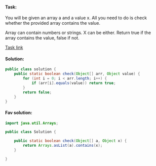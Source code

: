 #### Task:
You will be given an array a and a value x. All you need to do is check whether the provided array contains the value.

Array can contain numbers or strings. X can be either.
Return true if the array contains the value, false if not.

[Task link](https://www.codewars.com/kata/57cc975ed542d3148f00015b/java)

#### Solution: 
```Java
public class solution {
    public static boolean check(Object[] arr, Object value) {
        for (int i = 0; i < arr.length; i++) {
            if (arr[i].equals(value)) return true;
        }
        return false;
    }
}
```

#### Fav solution: 
```Java
import java.util.Arrays;

public class Solution {

    public static boolean check(Object[] a, Object x) {
        return Arrays.asList(a).contains(x);
    }

}
```


